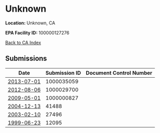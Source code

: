 # Unknown

**Location:** Unknown, CA

**EPA Facility ID:** 100000127276

[Back to CA Index](../../index.md)

## Submissions

| Date | Submission ID | Document Control Number |
|------|--------------|-------------------------|
| [2013-07-01](submissions/1000035059.md) | 1000035059 |  |
| [2012-08-06](submissions/1000029700.md) | 1000029700 |  |
| [2009-05-01](submissions/1000000827.md) | 1000000827 |  |
| [2004-12-13](submissions/41488.md) | 41488 |  |
| [2003-02-10](submissions/27496.md) | 27496 |  |
| [1999-06-23](submissions/12095.md) | 12095 |  |
